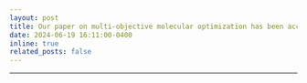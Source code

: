 ```yaml
---
layout: post
title: Our paper on multi-objective molecular optimization has been accepted to IJCAI 2024 as a long presentation!
date: 2024-06-19 16:11:00-0400
inline: true
related_posts: false
---
```




---
